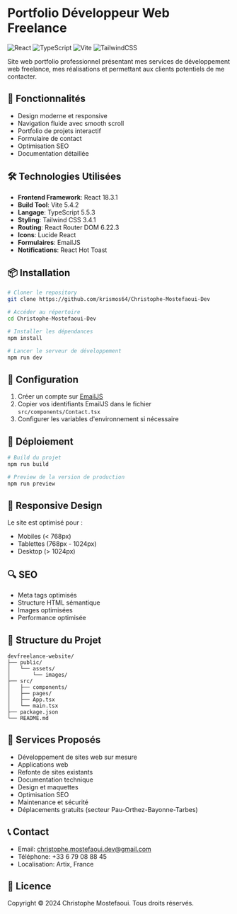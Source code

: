 # Portfolio Développeur Web Freelance

![React](https://img.shields.io/badge/React-18.3.1-blue)
![TypeScript](https://img.shields.io/badge/TypeScript-5.5.3-blue)
![Vite](https://img.shields.io/badge/Vite-5.4.2-blue)
![TailwindCSS](https://img.shields.io/badge/TailwindCSS-3.4.1-blue)

Site web portfolio professionnel présentant mes services de développement web freelance, mes réalisations et permettant aux clients potentiels de me contacter.

## 🚀 Fonctionnalités

- Design moderne et responsive
- Navigation fluide avec smooth scroll
- Portfolio de projets interactif
- Formulaire de contact
- Optimisation SEO
- Documentation détaillée

## 🛠 Technologies Utilisées

- **Frontend Framework**: React 18.3.1
- **Build Tool**: Vite 5.4.2
- **Langage**: TypeScript 5.5.3
- **Styling**: Tailwind CSS 3.4.1
- **Routing**: React Router DOM 6.22.3
- **Icons**: Lucide React
- **Formulaires**: EmailJS
- **Notifications**: React Hot Toast

## 📦 Installation

```bash
# Cloner le repository
git clone https://github.com/krismos64/Christophe-Mostefaoui-Dev

# Accéder au répertoire
cd Christophe-Mostefaoui-Dev

# Installer les dépendances
npm install

# Lancer le serveur de développement
npm run dev
```

## 🔧 Configuration

1. Créer un compte sur [EmailJS](https://www.emailjs.com/)
2. Copier vos identifiants EmailJS dans le fichier `src/components/Contact.tsx`
3. Configurer les variables d'environnement si nécessaire

## 🚀 Déploiement

```bash
# Build du projet
npm run build

# Preview de la version de production
npm run preview
```

## 📱 Responsive Design

Le site est optimisé pour :

- Mobiles (< 768px)
- Tablettes (768px - 1024px)
- Desktop (> 1024px)

## 🔍 SEO

- Meta tags optimisés
- Structure HTML sémantique
- Images optimisées
- Performance optimisée

## 📄 Structure du Projet

```
devfreelance-website/
├── public/
│   └── assets/
│       └── images/
├── src/
│   ├── components/
│   ├── pages/
│   ├── App.tsx
│   └── main.tsx
├── package.json
└── README.md
```

## 🤝 Services Proposés

- Développement de sites web sur mesure
- Applications web
- Refonte de sites existants
- Documentation technique
- Design et maquettes
- Optimisation SEO
- Maintenance et sécurité
- Déplacements gratuits (secteur Pau-Orthez-Bayonne-Tarbes)

## 📞 Contact

- Email: christophe.mostefaoui.dev@gmail.com
- Téléphone: +33 6 79 08 88 45
- Localisation: Artix, France

## 📝 Licence

Copyright © 2024 Christophe Mostefaoui. Tous droits réservés.
